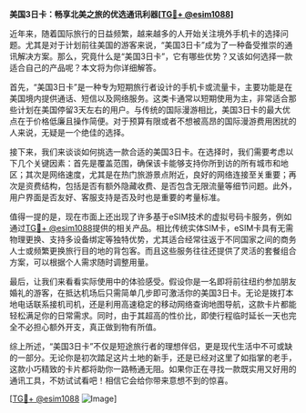 **美国3日卡：畅享北美之旅的优选通讯利器[[TG💪+ @esim1088](https://t.me/s/esim1088)]**

近年来，随着国际旅行的日益频繁，越来越多的人开始关注境外手机卡的选择问题。尤其是对于计划前往美国的游客来说，“美国3日卡”成为了一种备受推崇的通讯解决方案。那么，究竟什么是“美国3日卡”，它有哪些优势？又该如何选择一款适合自己的产品呢？本文将为你详细解答。

首先，“美国3日卡”是一种专为短期旅行者设计的手机卡或流量卡，主要功能是在美国境内提供通话、短信以及网络服务。这类卡通常以短期使用为主，非常适合那些计划在美国停留3天左右的用户。与传统的国际漫游相比，美国3日卡的最大优点在于价格低廉且操作简便。对于预算有限或者不想被高昂的国际漫游费用困扰的人来说，无疑是一个绝佳的选择。

接下来，我们来谈谈如何挑选一款合适的美国3日卡。在选择时，我们需要考虑以下几个关键因素：首先是覆盖范围，确保该卡能够支持你所到访的所有城市和地区；其次是网络速度，尤其是在热门旅游景点附近，良好的网络连接至关重要；再次是资费结构，包括是否有额外隐藏收费、是否包含无限流量等细节问题。此外，用户界面是否友好、客服支持是否及时也是重要的考量标准。

值得一提的是，现在市面上还出现了许多基于eSIM技术的虚拟号码卡服务，例如通过[TG💪+ @esim1088](https://t.me/s/esim1088)提供的相关产品。相比传统实体SIM卡，eSIM卡具有无需物理更换、支持多设备绑定等独特优势，尤其适合经常往返于不同国家之间的商务人士或频繁更换旅行目的地的背包客。而且这些服务往往还提供了灵活的套餐组合方案，可以根据个人需求随时调整用量。

最后，让我们来看看实际使用中的体验感受。假设你是一名即将前往纽约参加朋友婚礼的游客，在抵达机场后只需简单几步即可激活你的美国3日卡。无论是拨打本地电话联系接机司机，还是利用高速稳定的移动网络查询地图导航，这款卡片都能轻松满足你的日常需求。同时，由于其超高的性价比，即使行程临时延长一天也完全不必担心额外开支，真正做到物有所值。

综上所述，“美国3日卡”不仅是短途旅行者的理想伴侣，更是现代生活中不可或缺的一部分。无论你是初次踏足这片土地的新手，还是已经对这里了如指掌的老手，这款小巧精致的卡片都将助你一路畅通无阻。如果你正在寻找一款既实用又好用的通讯工具，不妨试试看吧！相信它会给你带来意想不到的惊喜。

[[TG💪+ @esim1088](https://t.me/s/esim1088) ![Image](https://i.postimg.cc/4NQfJmqS/Snipaste-2025-05-13-00-14-12.png)]